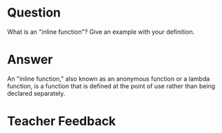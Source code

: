 # Question
What is an "inline function"? Give an example with your definition.

# Answer
An "inline function," also known as an anonymous function or a lambda function, is a function that is defined at the point of use rather than being declared separately. 

# Teacher Feedback